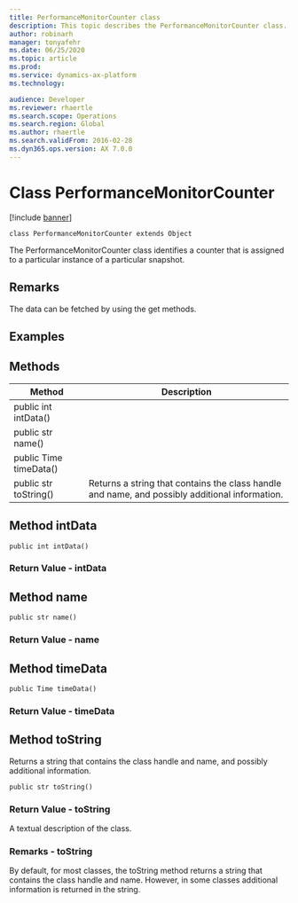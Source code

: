 ```yaml
---
title: PerformanceMonitorCounter class
description: This topic describes the PerformanceMonitorCounter class.
author: robinarh
manager: tonyafehr
ms.date: 06/25/2020
ms.topic: article
ms.prod: 
ms.service: dynamics-ax-platform
ms.technology: 

audience: Developer
ms.reviewer: rhaertle
ms.search.scope: Operations
ms.search.region: Global
ms.author: rhaertle
ms.search.validFrom: 2016-02-28
ms.dyn365.ops.version: AX 7.0.0
---
```


# Class PerformanceMonitorCounter

[!include [banner](../includes/banner.md)]

```xpp
class PerformanceMonitorCounter extends Object
```

The PerformanceMonitorCounter class identifies a counter that is assigned to a particular instance of a particular snapshot.

## Remarks

The data can be fetched by using the get methods.

## Examples

## Methods

| Method                 | Description                                                                                    |
|------------------------|------------------------------------------------------------------------------------------------|
| public int intData()   |                                                                                                |
| public str name()      |                                                                                                |
| public Time timeData() |                                                                                                |
| public str toString()  | Returns a string that contains the class handle and name, and possibly additional information. |

## Method intData

```xpp
public int intData()
```

### Return Value - intData

## Method name

```xpp
public str name()
```

### Return Value - name

## Method timeData

```xpp
public Time timeData()
```

### Return Value - timeData

## Method toString

Returns a string that contains the class handle and name, and possibly additional information.

```xpp
public str toString()
```

### Return Value - toString

A textual description of the class.

### Remarks - toString

By default, for most classes, the toString method returns a string that contains the class handle and name. However, in some classes additional information is returned in the string.

